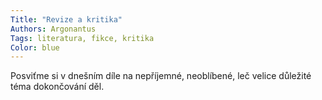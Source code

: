 ```yaml
---
Title: "Revize a kritika"
Authors: Argonantus
Tags: literatura, fikce, kritika
Color: blue
---
```

Posviťme si v dnešním díle na nepříjemné, neoblíbené,
leč velice důležité téma dokončování děl.
